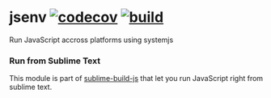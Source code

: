 # jsenv [![codecov](https://codecov.io/gh/dmail/jsenv/branch/master/graph/badge.svg?token=0aUNAZxv2B)](https://codecov.io/gh/dmail/jsenv) [![build](https://travis-ci.com/dmail/jsenv.svg?token=xrJsqdmzZ8gX9jGU8FSY)](https://travis-ci.com/dmail/jsenv)

Run JavaScript accross platforms using systemjs

### Run from Sublime Text

This module is part of [sublime-build-js](https://github.com/dmail/sublime-build-js) that let you run JavaScript right from sublime text.
